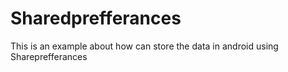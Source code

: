 # Sharedprefferances
This is an example about how can store the data in android using Shareprefferances
